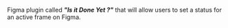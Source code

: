 Figma plugin called __*"Is it Done Yet ?"*__ that will allow users to set a status for an active frame on Figma. 

